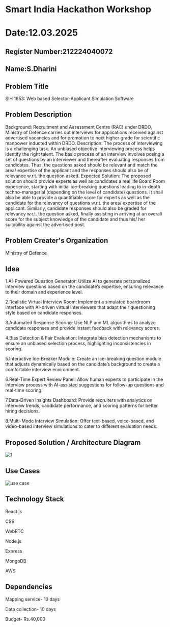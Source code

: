 # Smart India Hackathon Workshop
# Date:12.03.2025
## Register Number:212224040072
## Name:S.Dharini
## Problem Title
SIH 1653: Web based Selector-Applicant Simulation Software
## Problem Description
Background: Recruitment and Assessment Centre (RAC) under DRDO, Ministry of Defence carries out interviews for applications received against advertised vacancies and for promotion to next higher grade for scientific manpower inducted within DRDO. Description: The process of interviewing is a challenging task. An unbiased objective interviewing process helps identify the right talent. The basic process of an interview involves posing a set of questions by an interviewer and thereafter evaluating responses from candidates. Thus, the questions asked should be relevant and match the area/ expertise of the applicant and the responses should also be of relevance w.r.t. the question asked. Expected Solution: The proposed solution should provide experts as well as candidates a real life Board Room experience, starting with initial ice-breaking questions leading to in-depth techno-managerial (depending on the level of candidate) questions. It shall also be able to provide a quantifiable score for experts as well as the candidate for the relevancy of questions w.r.t. the area/ expertise of the applicant. Similarly, candidate responses should also be graded for relevancy w.r.t. the question asked, finally assisting in arriving at an overall score for the subject knowledge of the candidate and thus his/ her suitability against the advertised post.

## Problem Creater's Organization
Ministry of Defence

## Idea

1.AI-Powered Question Generator: Utilize AI to generate personalized interview questions based on the candidate’s expertise, ensuring relevance to their domain and experience level.

2.Realistic Virtual Interview Room: Implement a simulated boardroom interface with AI-driven virtual interviewers that adapt their questioning style based on candidate responses.

3.Automated Response Scoring: Use NLP and ML algorithms to analyze candidate responses and provide instant feedback with relevancy scores.

4.Bias Detection & Fair Evaluation: Integrate bias detection mechanisms to ensure an unbiased selection process, highlighting inconsistencies in scoring.

5.Interactive Ice-Breaker Module: Create an ice-breaking question module that adjusts dynamically based on the candidate’s background to create a comfortable interview environment.

6.Real-Time Expert Review Panel: Allow human experts to participate in the interview process with AI-assisted suggestions for follow-up questions and real-time scoring.

7.Data-Driven Insights Dashboard: Provide recruiters with analytics on interview trends, candidate performance, and scoring patterns for better hiring decisions.

8.Multi-Mode Interview Simulation: Offer text-based, voice-based, and video-based interview simulations to cater to different evaluation needs.


## Proposed Solution / Architecture Diagram

![1](https://github.com/user-attachments/assets/6379f768-d09d-46e5-928f-9f194e85e03c)


## Use Cases

![use case](https://github.com/user-attachments/assets/a7d413e7-b5e1-4e68-9541-4ca07141ec99)


## Technology Stack

React.js 

CSS 

WebRTC

Node.js 

Express

MongoDB 

AWS 

## Dependencies

Mapping service- 10 days

Data collection- 10 days

Budget- Rs.40,000


